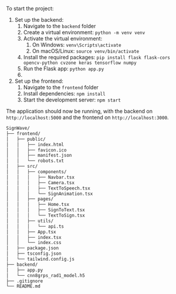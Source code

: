 To start the project:

1. Set up the backend:
   1. Navigate to the `backend` folder
   2. Create a virtual environment: `python -m venv venv`
   3. Activate the virtual environment:
      1. On Windows: `venv\Scripts\activate`
      2. On macOS/Linux: `source venv/bin/activate`
   4. Install the required packages: `pip install flask flask-cors opencv-python cvzone keras tensorflow numpy`
   5. Run the Flask app: `python app.py`
   6. 
2. Set up the frontend:
   1. Navigate to the `frontend` folder
   2. Install dependencies: `npm install`
   3. Start the development server: `npm start`
      
The application should now be running, with the backend on `http://localhost:5000` and the frontend on `http://localhost:3000`.
   
   ```bash
  SignWave/
  ├── frontend/
  │   ├── public/
  │   │   ├── index.html
  │   │   ├── favicon.ico
  │   │   ├── manifest.json
  │   │   └── robots.txt
  │   ├── src/
  │   │   ├── components/
  │   │   │   ├── Navbar.tsx
  │   │   │   ├── Camera.tsx
  │   │   │   ├── TextToSpeech.tsx
  │   │   │   └── SignAnimation.tsx
  │   │   ├── pages/
  │   │   │   ├── Home.tsx
  │   │   │   ├── SignToText.tsx
  │   │   │   └── TextToSign.tsx
  │   │   ├── utils/
  │   │   │   └── api.ts
  │   │   ├── App.tsx
  │   │   ├── index.tsx
  │   │   └── index.css
  │   ├── package.json
  │   ├── tsconfig.json
  │   └── tailwind.config.js
  ├── backend/
  │   ├── app.py
  │   └── cnn8grps_rad1_model.h5
  ├── .gitignore
  └── README.md
   ```
